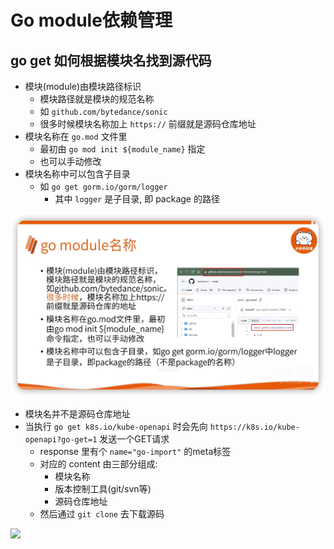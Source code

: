 # Go module依赖管理
## go get 如何根据模块名找到源代码
- 模块(module)由模块路径标识
  - 模块路径就是模块的规范名称
  - 如 `github.com/bytedance/sonic`
  - 很多时候模块名称加上 `https://` 前缀就是源码仓库地址
- 模块名称在 `go.mod` 文件里
  - 最初由 `go mod init ${module_name}` 指定
  - 也可以手动修改
- 模块名称中可以包含子目录
  - 如 `go get gorm.io/gorm/logger`
    - 其中 `logger` 是子目录, 即 package 的路径

![](img/bytedance_1.png)

- 模块名并不是源码仓库地址
- 当执行 `go get k8s.io/kube-openapi` 时会先向 `https://k8s.io/kube-openapi?go-get=1` 发送一个GET请求
  - response 里有个 `name="go-import"` 的meta标签
  - 对应的 content 由三部分组成:
    - 模块名称
    - 版本控制工具(git/svn等)
    - 源码仓库地址
  - 然后通过 `git clone` 去下载源码

![](img/bytedance_2.png)